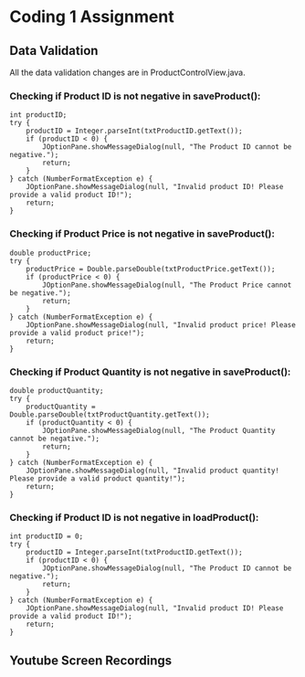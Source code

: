 # Coding 1 Assignment

## Data Validation

All the data validation changes are in ProductControlView.java.
### Checking if Product ID is not negative in saveProduct():
```
int productID;
try {
    productID = Integer.parseInt(txtProductID.getText());
    if (productID < 0) {
        JOptionPane.showMessageDialog(null, "The Product ID cannot be negative.");
        return;
    }
} catch (NumberFormatException e) {
    JOptionPane.showMessageDialog(null, "Invalid product ID! Please provide a valid product ID!");
    return;
}
```
### Checking if Product Price is not negative in saveProduct():
```
double productPrice;
try {
    productPrice = Double.parseDouble(txtProductPrice.getText());
    if (productPrice < 0) {
        JOptionPane.showMessageDialog(null, "The Product Price cannot be negative.");
        return;
    }
} catch (NumberFormatException e) {
    JOptionPane.showMessageDialog(null, "Invalid product price! Please provide a valid product price!");
    return;
}
```
### Checking if Product Quantity is not negative in saveProduct():
```
double productQuantity;
try {
    productQuantity = Double.parseDouble(txtProductQuantity.getText());
    if (productQuantity < 0) {
        JOptionPane.showMessageDialog(null, "The Product Quantity cannot be negative.");
        return;
    }
} catch (NumberFormatException e) {
    JOptionPane.showMessageDialog(null, "Invalid product quantity! Please provide a valid product quantity!");
    return;
}
```
### Checking if Product ID is not negative in loadProduct():
```
int productID = 0;
try {
    productID = Integer.parseInt(txtProductID.getText());
    if (productID < 0) {
        JOptionPane.showMessageDialog(null, "The Product ID cannot be negative.");
        return;
    }
} catch (NumberFormatException e) {
    JOptionPane.showMessageDialog(null, "Invalid product ID! Please provide a valid product ID!");
    return;
}
```

## Youtube Screen Recordings
